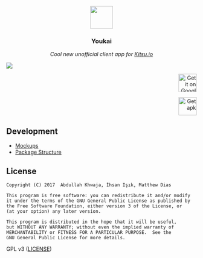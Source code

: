 <p align="center">
<img src="https://cloud.githubusercontent.com/assets/2550945/23096394/014d93aa-f61c-11e6-8bd0-c5181ada940c.png" height="60px" width="60px"/>
</p>

<h3><p align="center">Youkai</p></h3>

<p align="center"><i>Cool new unofficial client app for <a href="https://kitsu.io">Kitsu.io</a></i></p>

![](https://cloud.githubusercontent.com/assets/2550945/23096411/509b6522-f61c-11e6-846f-42ac9b28a337.png)

<p align="right">
<a href='https://play.google.com/store/apps/details?id=app.youkai'><img height="48" alt='Get it on Google Play' src='https://cloud.githubusercontent.com/assets/2550945/21590908/dd7857a8-d0ff-11e6-9d0c-a8ce8ba883d4.png'/></a>
</p>
<p align="right">
<a href='https://github.com/xiprox/Youkai/releases/latest'><img height="48" alt='Get apk' src='https://cloud.githubusercontent.com/assets/2550945/21590907/dd74e0f0-d0ff-11e6-971f-d429148fd03d.png'/></a>
</p>

## Development
- [Mockups](https://github.com/xiprox/Youkai/wiki/Mockups)
- [Package Structure](https://github.com/xiprox/Youkai/wiki/Package-Structure)

## License
```
Copyright (C) 2017  Abdullah Khwaja, İhsan Işık, Matthew Dias

This program is free software: you can redistribute it and/or modify
it under the terms of the GNU General Public License as published by
the Free Software Foundation, either version 3 of the License, or
(at your option) any later version.

This program is distributed in the hope that it will be useful,
but WITHOUT ANY WARRANTY; without even the implied warranty of
MERCHANTABILITY or FITNESS FOR A PARTICULAR PURPOSE.  See the
GNU General Public License for more details.
```
GPL v3 ([LICENSE](/LICENSE))
